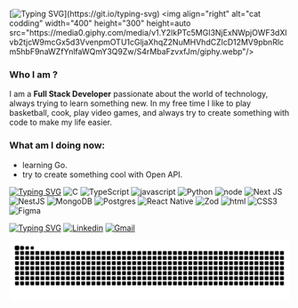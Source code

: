  [![Typing SVG](https://readme-typing-svg.herokuapp.com/?color=fff&size=33&duration=3900&width=1000&center=true&pause=750&lines=Hey,+my+name+is+Vítor+👋.;I'm+from+Brazil,+SP🌎.;I'm+a+Full+Stack+Developer+👨‍💻.)](https://git.io/typing-svg)
 <img align="right" alt="cat codding" width="400" height="300" height=auto src="https://media0.giphy.com/media/v1.Y2lkPTc5MGI3NjExNWpjOWF3dXlvb2tjcW9mcGx5d3VvenpmOTU1cGljaXhqZ2NuMHVhdCZlcD12MV9pbnRlcm5hbF9naWZfYnlfaWQmY3Q9Zw/S4rMbaFzvxfJm/giphy.webp"/>

### Who I am ? 
I am a <strong>Full Stack Developer</strong> passionate about the world of technology, always trying to learn something new. In my free time I like to play basketball, cook, play video games, and always try to create something with code to make my life easier.

### What am I doing now: 

- learning Go.
- try to create something cool with Open API.


[![Typing SVG](https://readme-typing-svg.herokuapp.com/?color=fff&size=27&left=true&vCenter=true&width=1000&height=66&duration=5000&pause=6000&lines=My+Skills)](https://git.io/typing-svg)
![C](https://img.shields.io/badge/c-%2300599C.svg?style=for-the-badge&logo=c&logoColor=white)
![TypeScript](https://img.shields.io/badge/typescript-%23007ACC.svg?style=for-the-badge&logo=typescript&logoColor=white)
![javascript](https://img.shields.io/badge/JavaScript-F7DF1E?style=for-the-badge&logo=javascript&logoColor=black)
![Python](https://img.shields.io/badge/python-3670A0?style=for-the-badge&logo=python&logoColor=ffdd54)
![node](https://img.shields.io/badge/Node.js-43853D?style=for-the-badge&logo=node.js&logoColor=white)
![Next JS](https://img.shields.io/badge/Next-black?style=for-the-badge&logo=next.js&logoColor=white)
![NestJS](https://img.shields.io/badge/nestjs-%23E0234E.svg?style=for-the-badge&logo=nestjs&logoColor=white)
![MongoDB](https://img.shields.io/badge/MongoDB-%234ea94b.svg?style=for-the-badge&logo=mongodb&logoColor=white)
![Postgres](https://img.shields.io/badge/postgres-%23316192.svg?style=for-the-badge&logo=postgresql&logoColor=white)
 ![React Native](https://img.shields.io/badge/react_native-%2320232a.svg?style=for-the-badge&logo=react&logoColor=%2361DAFB)
 ![Zod](https://img.shields.io/badge/zod-%233068b7.svg?style=for-the-badge&logo=zod&logoColor=white)
![html](https://img.shields.io/badge/HTML5-E34F26?style=for-the-badge&logo=html5&logoColor=white)
 ![CSS3](https://img.shields.io/badge/css3-%231572B6.svg?style=for-the-badge&logo=css3&logoColor=white)
![Figma](https://img.shields.io/badge/figma-%23F24E1E.svg?style=for-the-badge&logo=figma&logoColor=white)

<!--
**Caulicons/Caulicons** is a ✨ _special_ ✨ repository because its `README.md` (this file) appears on your GitHub profile.

Here are some ideas to get you started:

- 🔭 I’m currently working on ...
- 🌱 I’m currently learning ...
- 👯 I’m looking to collaborate on ...
- 🤔 I’m looking for help with ...
- 💬 Ask me about ...
- 📫 How to reach me: ...
- 😄 Pronouns: ...
- ⚡ Fun fact: ...
-->
          
[![Typing SVG](https://readme-typing-svg.herokuapp.com/?color=fff&size=27&left=true&vCenter=true&width=1000&height=54&lines=Follow+me)](https://git.io/typing-svg)
[![Linkedin](https://img.shields.io/badge/LinkedIn-0077B5?style=for-the-badge&logo=linkedin&logoColor=white)](https://www.linkedin.com/in/vitor-oliveira-7aa003238/)
[![Gmail](https://img.shields.io/badge/Gmail-D14836?style=for-the-badge&logo=gmail&logoColor=white)](mailto:caulicons.jobs@gmail.com)

![Snake animation](https://raw.githubusercontent.com/caulicons/caulicons/output/github-contribution-grid-snake-dark.svg)
